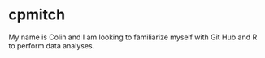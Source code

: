 # cpmitch
My name is Colin and I am looking to familiarize myself with Git Hub and R to perform data analyses. 
